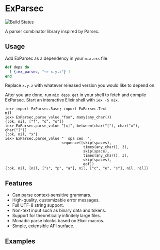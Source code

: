 # ExParsec

[![Build Status](https://travis-ci.org/alexrp/ex_parsec.png?branch=master)](https://travis-ci.org/alexrp/ex_parsec)

A parser combinator library inspired by Parsec.

## Usage

Add ExParsec as a dependency in your `mix.exs` file:

```elixir
def deps do
  [ {:ex_parsec, "~> x.y.z"} ]
end
```

Replace `x.y.z` with whatever released version you would like to depend on.

After you are done, run `mix deps.get` in your shell to fetch and compile
ExParsec. Start an interactive Elixir shell with `iex -S mix`.

```iex
iex> import ExParsec.Base; import ExParsec.Text
nil
iex> ExParsec.parse_value "foo", many(any_char())
{:ok, nil, ["f", "o", "o"]}
iex> ExParsec.parse_value "[x]", between(char("["), char("x"), char("]"))
{:ok, nil, "x"}
iex> ExParsec.parse_value "  spa ces  ",
                          sequence([skip(spaces),
                                    times(any_char(), 3),
                                    skip(space),
                                    times(any_char(), 3),
                                    skip(spaces),
                                    eof])
{:ok, nil, [nil, ["s", "p", "a"], nil, ["c", "e", "s"], nil, nil]}
```

## Features

* Can parse context-sensitive grammars.
* High-quality, customizable error messages.
* Full UTF-8 string support.
* Non-text input such as binary data and tokens.
* Support for theoretically infinitely large files.
* Monadic parse blocks based on Elixir macros.
* Simple, extensible API surface.

## Examples
